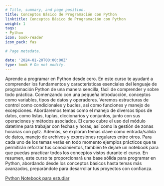 ```yaml
---
# Title, summary, and page position.
title: Conceptos Básico de Programación con Python
linktitle: Conceptos Básico de Programación con Python
weight: 1
tags:
- Python
icon: book-reader
icon_pack: fas

# Page metadata.

date: '2024-01-20T00:00:00Z'
type: book # Do not modify.
---
```


Aprende a programar en Python desde cero. En este curso te ayudaré a comprender los fundamentos y características esenciales del lenguaje de programación Python de una manera sencilla, fácil de comprender y sobre todo práctica. Comenzando con una pequeña introducción, conceptos como variables, tipos de datos y operadores. Veremos estructuras de control como condicionales y bucles, así como funciones y manejo de excepciones. Abordaremos temas como el manejo de diversos tipos de datos, como listas, tuplas, diccionarios y conjuntos, junto con sus operaciones y métodos asociados. El curso cubre el uso del módulo datetime para trabajar con fechas y horas, así como la gestión de zonas horarias con pytz. Además, se exploran temas clave como entrada/salida de datos, manejo de archivos y expresiones regulares entre otros. Para cada uno de los temas verás en todo momento ejemplos prácticos que te permitirán reforzar tus conocimientos, también te dejaré un notebook para que puedas practicar todos los conceptos vistos durante el curso. En resumen, este curso te proporcionará una base sólida para programar en Python, abordando desde los conceptos básicos hasta temas más avanzados, preparándote para desarrollar tus proyectos con confianza.

[Python Notebook para estudiar](/static/downloads/cursoPython.ipynb)
